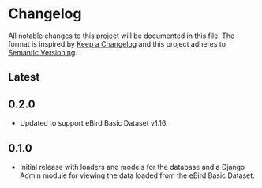 # Changelog
All notable changes to this project will be documented in this file.
The format is inspired by [Keep a Changelog](https://keepachangelog.com/en/1.0.0/)
and this project adheres to [Semantic Versioning](https://semver.org/spec/v2.0.0.html).

## Latest

## 0.2.0

- Updated to support eBird Basic Dataset v1.16.

## 0.1.0

- Initial release with loaders and models for the database and a Django Admin module
  for viewing the data loaded from the eBird Basic Dataset.
